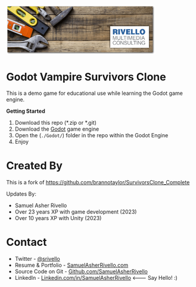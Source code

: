 <img width = "400" src="https://raw.githubusercontent.com/SamuelAsherRivello/rmc-core/main/RMC%20Core/Documentation~/com.rmc_namespace_logo.png" />

# Godot Vampire Survivors Clone

This is a demo game for educational use while learning the Godot game engine.

**Getting Started**
1. Download this repo (*.zip or *.git)
1. Download the [Godot](https://godotengine.org/) game engine
1. Open the (`./Godot/`) folder in the repo within the Godot Engine 
1. Enjoy


Created By
=============

This is a fork of https://github.com/brannotaylor/SurvivorsClone_Complete

Updates By:

- Samuel Asher Rivello 
- Over 23 years XP with game development (2023)
- Over 10 years XP with Unity (2023)

Contact
=============

- Twitter - <a href="https://twitter.com/srivello/">@srivello</a>
- Resume & Portfolio - <a href="http://www.SamuelAsherRivello.com">SamuelAsherRivello.com</a>
- Source Code on Git - <a href="https://github.com/SamuelAsherRivello/">Github.com/SamuelAsherRivello</a>
- LinkedIn - <a href="https://Linkedin.com/in/SamuelAsherRivello">Linkedin.com/in/SamuelAsherRivello</a> <--- Say Hello! :)

